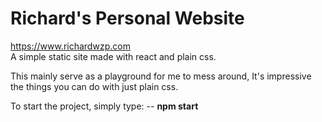 # Richard's Personal Website
https://www.richardwzp.com <br />
A simple static site made with react and plain css.

This mainly serve as a playground for me to mess around,
It's impressive the things you can do with just plain css.

To start the project, simply type:
 -- **npm start**

